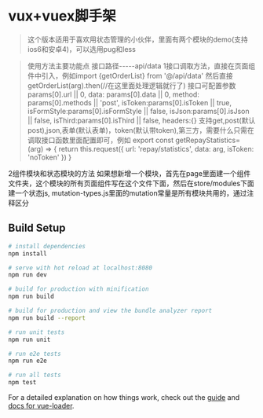# vux+vuex脚手架

>这个版本适用于喜欢用状态管理的小伙伴，里面有两个模块的demo(支持ios6和安卓4)，可以选用pug和less

>使用方法主要功能点
接口路径-----api/data
1接口调取方法，直接在页面组件中引入，例如import {getOrderList} from '@/api/data'
然后直接getOrderList(arg).then(//在这里面处理逻辑就行了)
接口可配置参数
    params[0].url || 0,
    data: params[0].data || 0,
    method: params[0].methods || 'post',
    isToken:params[0].isToken || true,
    isFormStyle:params[0].isFormStyle || false,
    isJson:params[0].isJson || false,
    isThird:params[0].isThird || false,
    headers:{}
    支持get,post(默认post),json,表单(默认表单)，token(默认带token),第三方，需要什么只需在调取接口函数里面配置即可，例如
   export const getRepayStatistics= (arg) => {
    return this.request({
        url: 'repay/statistics',
        data: arg,
        isToken: 'noToken'
    })
}
    
2组件模块和状态模块的方法
如果想新增一个模块，首先在page里面建一个组件文件夹，这个模块的所有页面组件写在这个文件下面，然后在store/modules下面建一个状态js,
mutation-types.js里面的mutation常量是所有模块共用的，通过注释区分


## Build Setup

``` bash
# install dependencies
npm install

# serve with hot reload at localhost:8080
npm run dev

# build for production with minification
npm run build

# build for production and view the bundle analyzer report
npm run build --report

# run unit tests
npm run unit

# run e2e tests
npm run e2e

# run all tests
npm test
```

For a detailed explanation on how things work, check out the [guide](http://vuejs-templates.github.io/webpack/) and [docs for vue-loader](http://vuejs.github.io/vue-loader).
